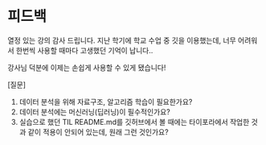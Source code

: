 # 피드백

열정 있는 강의 감사 드립니다.
지난 학기에 학교 수업 중 깃을 이용했는데, 너무 어려워서 한번씩 사용할 때마다 고생했던 기억이 납니다..

강사님 덕분에 이제는 손쉽게 사용할 수 있게 됐습니다!

[질문] 
1. 데이터 분석을 위해 자료구조, 알고리즘 학습이 필요한가요?
2. 데이터 분석에는 머신러닝(딥러닝)이 필수적인가요?
3. 실습으로 했던 TIL README.md를 깃허브에서 볼 때에는 타이포라에서 작업한 것과 같이 적용이 안되어 있는데, 원래 그런 것인가요? 